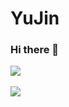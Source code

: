 # YuJin

### Hi there 👋


<img src="https://github-readme-stats.vercel.app/api/top-langs/?username=ujkkk&layout=compact"><br><br>
<img src="https://github-readme-stats.vercel.app/api?username=ujkkk&show_icons=true">

